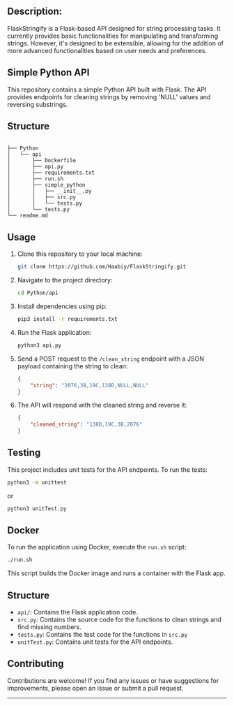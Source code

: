 ## Description:

FlaskStringify is a Flask-based API designed for string processing tasks. It currently provides basic functionalities for manipulating and transforming strings. However, it's designed to be extensible, allowing for the addition of more advanced functionalities based on user needs and preferences.

## Simple Python API

This repository contains a simple Python API built with Flask. The API provides endpoints for cleaning strings by removing 'NULL' values and reversing substrings.

## Structure
```

├── Python
│   └── api
│       ├── Dockerfile
│       ├── api.py
│       ├── requirements.txt
│       ├── run.sh
│       ├── simple_python
│       │   ├── __init__.py
│       │   ├── src.py
│       │   └── tests.py
│       └── tests.py
└── readme.md

```

## Usage

1. Clone this repository to your local machine:

   ```bash
   git clone https://github.com/Haabiy/FlaskStringify.git
   ```

2. Navigate to the project directory:

   ```bash
   cd Python/api
   ```

3. Install dependencies using pip:

   ```bash
   pip3 install -r requirements.txt
   ```

4. Run the Flask application:

   ```bash
   python3 api.py
   ```

5. Send a POST request to the `/clean_string` endpoint with a JSON payload containing the string to clean:

   ```json
   {
       "string": "2076,3B,19C,138D,NULL,NULL"
   }
   ```

6. The API will respond with the cleaned string and reverse it:

   ```json
   {
       "cleaned_string": "138D,19C,3B,2076"
   }
   ```

## Testing

This project includes unit tests for the API endpoints. To run the tests:

```bash
python3 -m unittest
```
or 

```bash
python3 unitTest.py
```

## Docker

To run the application using Docker, execute the `run.sh` script:

```bash
./run.sh
```

This script builds the Docker image and runs a container with the Flask app.

## Structure

- `api/`: Contains the Flask application code.
- `src.py`: Contains the source code for the functions to clean strings and find missing numbers.
- `tests.py`: Contains the test code for the functions in `src.py`
- `unitTest.py`: Contains unit tests for the API endpoints.

## Contributing

Contributions are welcome! If you find any issues or have suggestions for improvements, please open an issue or submit a pull request.

---